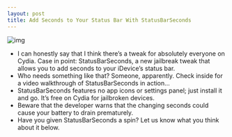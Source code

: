 ```yaml
---
layout: post
title: Add Seconds to Your Status Bar With StatusBarSeconds
---
```

![img](http://media.idownloadblog.com/wp-content/uploads/2011/11/StatusBarSeconds.jpg)
* I can honestly say that I think there’s a tweak for absolutely everyone on Cydia. Case in point: StatusBarSeconds, a new jailbreak tweak that allows you to add seconds to your iDevice’s status bar.
* Who needs something like that? Someone, apparently. Check inside for a video walkthrough of StatusBarSeconds in action…
* StatusBarSeconds features no app icons or settings panel; just install it and go. It’s free on Cydia for jailbroken devices.
* Beware that the developer warns that the changing seconds could cause your battery to drain prematurely.
* Have you given StatusBarSeconds a spin? Let us know what you think about it below.

